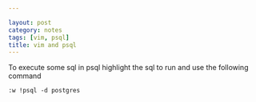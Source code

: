 ```yaml
---

layout: post
category: notes
tags: [vim, psql]
title: vim and psql 
---
```


To execute some sql in psql highlight the sql to run and use the following command

    :w !psql -d postgres
